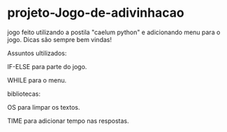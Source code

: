 # projeto-Jogo-de-adivinhacao
jogo feito utilizando a postila "caelum python" e adicionando menu para o jogo. Dicas são sempre bem vindas!

Assuntos ultilizados:

IF-ELSE para parte do jogo.

WHILE para o menu.

bibliotecas:

OS para limpar os textos.

TIME para adicionar tempo nas respostas.
